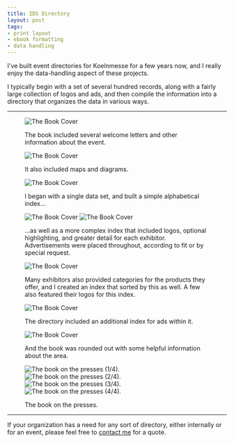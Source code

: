```yaml
---
title: IDS Directory
layout: post
tags: 
- print layout
- ebook formatting
- data handling
---
```


I've built event directories for Koelnmesse for a few years now, and I really enjoy the data-handling aspect of these projects. 

I typically begin with a set of several hundred records, along with a fairly large collection of logos and ads, and then compile the information into a directory that organizes the data in various ways.

---

<figure>
    <img src="/img/portfolio/ids-2017/ids-8.png" alt="The Book Cover">
    <figcaption><p>The book included several welcome letters and other information about the event.</p></figcaption>
</figure>

<figure>
    <img src="/img/portfolio/ids-2017/ids-14-15.png" alt="The Book Cover">
    <figcaption><p>It also included maps and diagrams.</p></figcaption>
</figure>

<figure>
    <img src="/img/portfolio/ids-2017/ids-18-19.png" alt="The Book Cover">
    <figcaption><p>I began with a single data set, and built a simple alphabetical index…</p></figcaption>
</figure>

<figure>
    <img src="/img/portfolio/ids-2017/ids-24-25.png" alt="The Book Cover">
    <img src="/img/portfolio/ids-2017/ids-64-65.png" alt="The Book Cover">
    <figcaption><p>…as well as a more complex index that included logos, optional highlighting, and greater detail for each exhibitor. Advertisements were placed throughout, according to fit or by special request.</p></figcaption>
</figure>

<figure>
    <img src="/img/portfolio/ids-2017/ids-108-109.png" alt="The Book Cover">
    <figcaption><p>Many exhibitors also provided categories for the products they offer, and I created an index that sorted by this as well. A few also featured their logos for this index.</p></figcaption>
</figure>

<figure>
    <img src="/img/portfolio/ids-2017/ids-111.png" alt="The Book Cover">
    <figcaption><p>The directory included an additional index for ads within it.</p></figcaption>
</figure>

<figure>
    <img src="/img/portfolio/ids-2017/ids-112-113.png" alt="The Book Cover">
    <figcaption><p>And the book was rounded out with some helpful information about the area.</p></figcaption>
</figure>

<figure>
    <img src="/img/portfolio/ids-2017/ids-print-1.jpg" alt="The book on the presses (1/4).">
    <img src="/img/portfolio/ids-2017/ids-print-2.jpg" alt="The book on the presses (2/4).">
    <img src="/img/portfolio/ids-2017/ids-print-3.jpg" alt="The book on the presses (3/4).">
    <img src="/img/portfolio/ids-2017/ids-print-4.jpg" alt="The book on the presses (4/4).">
    <figcaption><p>The book on the presses.</p></figcaption>
</figure>

---

If your organization has a need for any sort of directory, either internally or for an event, please feel free to [contact me](/contact/) for a quote.
